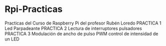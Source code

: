 # Rpi-Practicas
Practicas del Curso de Raspberry Pi del profesor Rubén Loredo
PRACTICA 1 Led Parpadeante
PRACTICA 2 Lectura de interruptores pulsadores
PRACTICA 3 Modulación de ancho de pulso PWM control de intensidad de un LED

